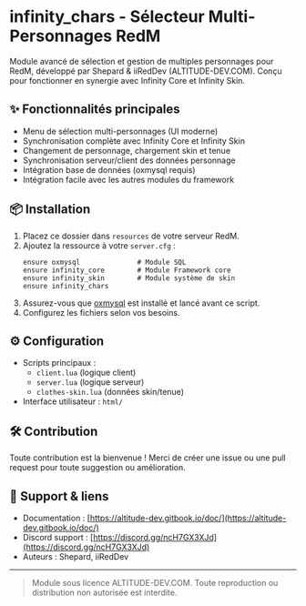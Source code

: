 # infinity_chars - Sélecteur Multi-Personnages RedM

Module avancé de sélection et gestion de multiples personnages pour RedM, développé par Shepard & iiRedDev (ALTITUDE-DEV.COM). Conçu pour fonctionner en synergie avec Infinity Core et Infinity Skin.

## ✨ Fonctionnalités principales

- Menu de sélection multi-personnages (UI moderne)
- Synchronisation complète avec Infinity Core et Infinity Skin
- Changement de personnage, chargement skin et tenue
- Synchronisation serveur/client des données personnage
- Intégration base de données (oxmysql requis)
- Intégration facile avec les autres modules du framework

## 📦 Installation

1. Placez ce dossier dans `resources` de votre serveur RedM.
2. Ajoutez la ressource à votre `server.cfg` :
   ```
   ensure oxmysql              # Module SQL
   ensure infinity_core        # Module Framework core
   ensure infinity_skin        # Module système de skin
   ensure infinity_chars
   ```
3. Assurez-vous que [oxmysql](https://github.com/overextended/oxmysql) est installé et lancé avant ce script.
4. Configurez les fichiers selon vos besoins.

## ⚙️ Configuration

- Scripts principaux :
  - `client.lua` (logique client)
  - `server.lua` (logique serveur)
  - `clothes-skin.lua` (données skin/tenue)
- Interface utilisateur : `html/`

## 🛠 Contribution

Toute contribution est la bienvenue !
Merci de créer une issue ou une pull request pour toute suggestion ou amélioration.

## 🤝 Support & liens

- Documentation : [https://altitude-dev.gitbook.io/doc/](https://altitude-dev.gitbook.io/doc/)
- Discord support : [https://discord.gg/ncH7GX3XJd](https://discord.gg/ncH7GX3XJd)
- Auteurs : Shepard, iiRedDev

---

> Module sous licence ALTITUDE-DEV.COM. Toute reproduction ou distribution non autorisée est interdite.
